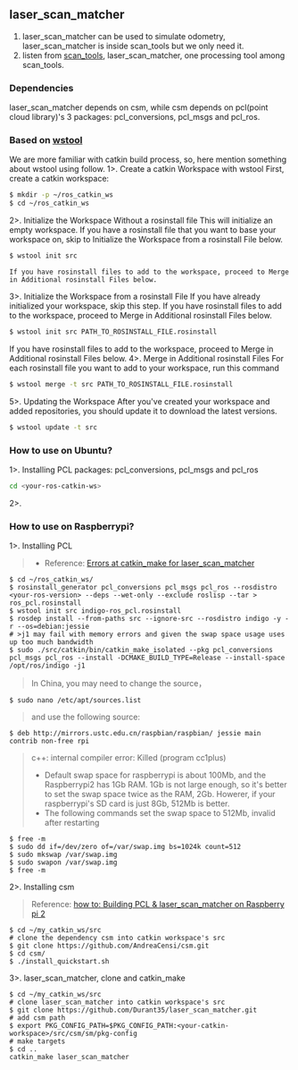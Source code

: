 ## laser_scan_matcher
1. laser_scan_matcher can be used to simulate odometry, laser_scan_matcher is inside scan_tools but we 
only need it.
2. listen from [scan_tools](https://github.com/ccny-ros-pkg/scan_tools), laser_scan_matcher, one processing tool among scan_tools.

### Dependencies
laser_scan_matcher depends on csm, while csm depends on pcl(point cloud library)'s 3 packages: pcl_conversions, pcl_msgs and pcl_ros.

### Based on [wstool](http://wiki.ros.org/wstool)
We are more familiar with catkin build process, so, here mention something about wstool using follow.
1>. Create a catkin Workspace with wstool
   First, create a catkin workspace:
   ```sh
   $ mkdir -p ~/ros_catkin_ws
   $ cd ~/ros_catkin_ws
   ```
2>. Initialize the Workspace Without a rosinstall file
   This will initialize an empty workspace. If you have a rosinstall file that you want to base your workspace on, skip to Initialize the Workspace from a rosinstall File below.
   ```sh
   $ wstool init src
   ```
    If you have rosinstall files to add to the workspace, proceed to Merge in Additional rosinstall Files below.
3>. Initialize the Workspace from a rosinstall File
   If you have already initialized your workspace, skip this step. If you have rosinstall files to add to the workspace, proceed to Merge in Additional rosinstall Files below.
   ```sh
   $ wstool init src PATH_TO_ROSINSTALL_FILE.rosinstall
   ```
   If you have rosinstall files to add to the workspace, proceed to Merge in Additional rosinstall Files below.
4>. Merge in Additional rosinstall Files
   For each rosinstall file you want to add to your workspace, run this command
   ```sh
   $ wstool merge -t src PATH_TO_ROSINSTALL_FILE.rosinstall
   ```
5>. Updating the Workspace
   After you've created your workspace and added repositories, you should update it to download the latest versions.
   ```sh
   $ wstool update -t src
   ```

### How to use on Ubuntu?

1>. Installing PCL packages: pcl_conversions, pcl_msgs and pcl_ros

   ```sh
   cd <your-ros-catkin-ws>
   ```

2>. ​



### How to use on Raspberrypi?
1>. Installing PCL

> - Reference: [Errors at catkin_make for laser_scan_matcher](http://answers.ros.org/question/197658/errors-at-catkin_make-for-laser_scan_matcher/)
```shell
$ cd ~/ros_catkin_ws/
$ rosinstall_generator pcl_conversions pcl_msgs pcl_ros --rosdistro <your-ros-version> --deps --wet-only --exclude roslisp --tar > ros_pcl.rosinstall
$ wstool init src indigo-ros_pcl.rosinstall
$ rosdep install --from-paths src --ignore-src --rosdistro indigo -y -r --os=debian:jessie
# >j1 may fail with memory errors and given the swap space usage uses up too much bandwidth
$ sudo ./src/catkin/bin/catkin_make_isolated --pkg pcl_conversions pcl_msgs pcl_ros --install -DCMAKE_BUILD_TYPE=Release --install-space /opt/ros/indigo -j1
```
> In China, you may need to change the source，
```shell
$ sudo nano /etc/apt/sources.list
```
> and use the following source:
```shell
$ deb http://mirrors.ustc.edu.cn/raspbian/raspbian/ jessie main contrib non-free rpi
```
> c++: internal compiler error: Killed (program cc1plus)
> - Default swap space for raspberrypi is about 100Mb, and the Raspberrypi2 has 1Gb RAM. 1Gb is not large enough, so it's better to set the swap space twice as the RAM, 2Gb. Howerer, if your raspberrypi's SD card is just 8Gb, 512Mb is better.
> - The following commands set the swap space to 512Mb, invalid after restarting
```shell
$ free -m
$ sudo dd if=/dev/zero of=/var/swap.img bs=1024k count=512
$ sudo mkswap /var/swap.img
$ sudo swapon /var/swap.img
$ free -m
```
2>. Installing csm
> Reference: [how to: Building PCL & laser_scan_matcher on Raspberry pi 2](http://answers.ros.org/question/229788/how-to-building-pcl-laser_scan_matcher-on-raspberry-pi-2/)
```shell
$ cd ~/my_catkin_ws/src
# clone the dependency csm into catkin workspace's src
$ git clone https://github.com/AndreaCensi/csm.git
$ cd csm/
$ ./install_quickstart.sh
```
3>. laser_scan_matcher, clone and catkin_make
```shell
$ cd ~/my_catkin_ws/src
# clone laser_scan_matcher into catkin workspace's src
$ git clone https://github.com/Durant35/laser_scan_matcher.git
# add csm path
$ export PKG_CONFIG_PATH=$PKG_CONFIG_PATH:<your-catkin-workspace>/src/csm/sm/pkg-config
# make targets
$ cd ..
catkin_make laser_scan_matcher
```
